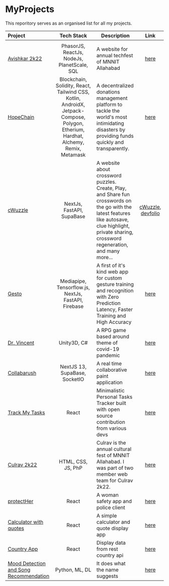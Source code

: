 # MyProjects
This reporitory serves as an organised list for all my projects.

|Project|Tech Stack|Description|Link|
|:-|:-:|-|:-:|
|||||
|[Avishkar 2k22]()|PhasorJS, ReactJs, NodeJs, PlanetScale, SQL| A website for annual techfest of MNNIT Allahabad|[here](https://avishkar.mnnit.ac.in/)|
|[HopeChain](https://github.com/HopeChainHQ/HopeChain)|Blockchain, Solidity, React, Tailwind CSS, Kotlin, AndroidX, Jetpack-Compose, Polygon, Etherium, Hardhat, Alchemy, Remix, Metamask| A decentralized donations management platform to tackle the world's most intimidating disasters by providing funds quickly and transparently.|[here](https://drive.google.com/file/d/1VDkWxnO-a4obXYklS2KIv6twzaCTJKo2/view?usp=sharing)|
|[cWuzzle](https://cwuzzle.netlify.app/)|NextJs, FastAPI, SupaBase|A website about crossword puzzles. Create, Play, and Share fun crosswords on the go with the latest features like autosave, clue highlight, private sharing, crossword regeneration, and many more...|[cWuzzle](https://cwuzzle.netlify.app/), [devfolio](https://devfolio.co/projects/cwuzzle-aa43)|
|[Gesto](https://gestobypotehtot.netlify.app/)|Mediapipe, Tensorflow.js, NextJs, FastAPI, Firebase|A first of it's kind web app for custom gesture training and recognition with Zero Prediction Latency, Faster Training and High Accuracy|[here](https://gestobypotehtot.netlify.app/)|
|[Dr. Vincent](https://github.com/sanskaromar/Dr.Vincent)|Unity3D, C#|A RPG game based around theme of covid-19 pandemic|[here](https://github.com/sanskaromar/Dr.Vincent)|
|[Collabarush]()|NextJS 13, SupaBase, SocketIO| A real time collaborative paint application|[here](https://youtu.be/rlPfgZ50KW0)|
|[Track My Tasks](https://track-my-tasks.netlify.app/todo)|React|Minimalistic Personal Tasks Tracker built with open source contribution from various devs|[here](https://track-my-tasks.netlify.app/todo)|
|[Culrav 2k22]()|HTML, CSS, JS, PhP| Culrav is the annual cultural fest of MNNIT Allahabad. I was part of two member web team for Culrav 2k22.|[here](https://github.com/sanskaromar/Culrav-2022)|
|[protectHer](https://github.com/Arver24/protectHER)|React|A woman safety app and police client|[here](https://github.com/Arver24/protectHER)|
|[Calculator with quotes](https://calculator-with-quotes.netlify.app/)|React|A simple calculator and quote display app|[here](https://github.com/sanskaromar/calculator-with-quotes)|
|[Country App](https://country-app-nextjs.netlify.app/)|React|Display data from rest country api|[here](https://gitlab.com/sanskar_omar/country-app-with-next-js)|
|[Mood Detection and Song Recommendation](https://github.com/sanskaromar/mood-detection-and-song-recommendation)|Python, ML, DL| It does what the name suggests|[here](https://github.com/sanskaromar/mood-detection-and-song-recommendation)|
